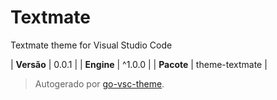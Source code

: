 # Textmate

Textmate theme for Visual Studio Code

| **Versão** | 0.0.1 |
| **Engine** | ^1.0.0 |
| **Pacote** | theme-textmate |

> Autogerado por [go-vsc-theme](https://github.com/natalbu/go-vsc-theme).
